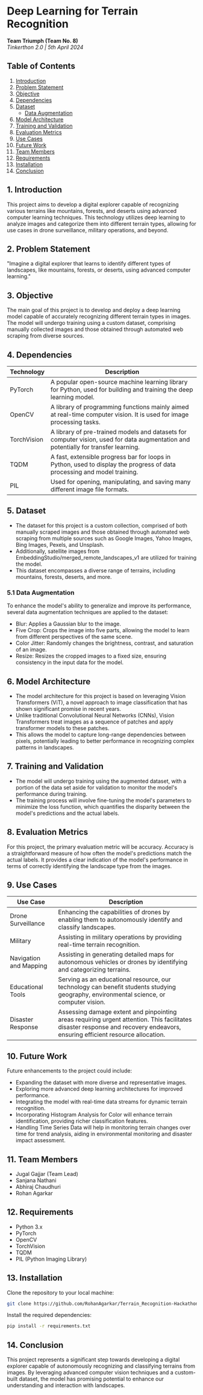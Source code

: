 # Deep Learning for Terrain Recognition
**Team Triumph (Team No. 8)**  
*Tinkerthon 2.0 | 5th April 2024*

## Table of Contents
1. [Introduction](#1-introduction)
2. [Problem Statement](#2-problem-statement)
3. [Objective](#3-objective)
4. [Dependencies](#4-dependencies)
5. [Dataset](#5-dataset)
    - [Data Augmentation](#51-data-augmentation)
6. [Model Architecture](#6-model-architecture)
7. [Training and Validation](#7-training-and-validation)
8. [Evaluation Metrics](#8-evaluation-metrics)
9. [Use Cases](#9-use-cases)
10. [Future Work](#10-future-work)
11. [Team Members](#11-team-members)
12. [Requirements](#12-requirements)
13. [Installation](13-installation)
14. [Conclusion](#14-conclusion)

## 1. Introduction
This project aims to develop a digital explorer capable of recognizing various terrains like mountains, forests, and deserts using advanced computer learning techniques. This technology utilizes deep learning to analyze images and categorize them into different terrain types, allowing for use cases in drone surveillance, military operations, and beyond.

## 2. Problem Statement
"Imagine a digital explorer that learns to identify different types of landscapes, like mountains, forests, or deserts, using advanced computer learning."

## 3. Objective
The main goal of this project is to develop and deploy a deep learning model capable of accurately recognizing different terrain types in images. The model will undergo training using a custom dataset, comprising manually collected images and those obtained through automated web scraping from diverse sources.

## 4. Dependencies
| Technology   | Description                                                                                           |
|--------------|-------------------------------------------------------------------------------------------------------|
| PyTorch      | A popular open-source machine learning library for Python, used for building and training the deep learning model. |
| OpenCV       | A library of programming functions mainly aimed at real-time computer vision. It is used for image processing tasks. |
| TorchVision  | A library of pre-trained models and datasets for computer vision, used for data augmentation and potentially for transfer learning. |
| TQDM         | A fast, extensible progress bar for loops in Python, used to display the progress of data processing and model training. |
| PIL          | Used for opening, manipulating, and saving many different image file formats.                         |

## 5. Dataset
- The dataset for this project is a custom collection, comprised of both manually scraped images and those obtained through automated web scraping from multiple sources such as Google Images, Yahoo Images, Bing Images, Pexels, and Unsplash.
- Additionally, satellite images from EmbeddingStudio/merged_remote_landscapes_v1 are utilized for training the model.
- This dataset encompasses a diverse range of terrains, including mountains, forests, deserts, and more.

### 5.1 Data Augmentation
To enhance the model's ability to generalize and improve its performance, several data augmentation techniques are applied to the dataset:
- Blur: Applies a Gaussian blur to the image.
- Five Crop: Crops the image into five parts, allowing the model to learn from different perspectives of the same scene.
- Color Jitter: Randomly changes the brightness, contrast, and saturation of an image.
- Resize: Resizes the cropped images to a fixed size, ensuring consistency in the input data for the model.

## 6. Model Architecture
- The model architecture for this project is based on leveraging Vision Transformers (ViT), a novel approach to image classification that has shown significant promise in recent years.
- Unlike traditional Convolutional Neural Networks (CNNs), Vision Transformers treat images as a sequence of patches and apply transformer models to these patches.
- This allows the model to capture long-range dependencies between pixels, potentially leading to better performance in recognizing complex patterns in landscapes.

## 7. Training and Validation
- The model will undergo training using the augmented dataset, with a portion of the data set aside for validation to monitor the model's performance during training.
- The training process will involve fine-tuning the model's parameters to minimize the loss function, which quantifies the disparity between the model's predictions and the actual labels.

## 8. Evaluation Metrics
For this project, the primary evaluation metric will be accuracy. Accuracy is a straightforward measure of how often the model's predictions match the actual labels. It provides a clear indication of the model's performance in terms of correctly identifying the landscape type from the images.

## 9. Use Cases
| Use Case            | Description                                                                                                    |
|---------------------|----------------------------------------------------------------------------------------------------------------|
| Drone Surveillance  | Enhancing the capabilities of drones by enabling them to autonomously identify and classify landscapes.       |
| Military            | Assisting in military operations by providing real-time terrain recognition.                                    |
| Navigation and Mapping | Assisting in generating detailed maps for autonomous vehicles or drones by identifying and categorizing terrains. |
| Educational Tools   | Serving as an educational resource, our technology can benefit students studying geography, environmental science, or computer vision. |
| Disaster Response   | Assessing damage extent and pinpointing areas requiring urgent attention. This facilitates disaster response and recovery endeavors, ensuring efficient resource allocation. |

## 10. Future Work
Future enhancements to the project could include:
- Expanding the dataset with more diverse and representative images.
- Exploring more advanced deep learning architectures for improved performance.
- Integrating the model with real-time data streams for dynamic terrain recognition.
- Incorporating Histogram Analysis for Color will enhance terrain identification, providing richer classification features.
- Handling Time Series Data will help in monitoring terrain changes over time for trend analysis, aiding in environmental monitoring and disaster impact assessment.

## 11. Team Members
- Jugal Gajjar (Team Lead)
- Sanjana Nathani
- Abhiraj Chaudhuri
- Rohan Agarkar

## 12. Requirements
- Python 3.x
- PyTorch
- OpenCV
- TorchVision
- TQDM
- PIL (Python Imaging Library)

## 13. Installation 
Clone the repository to your local machine:
```bash
git clone https://github.com/RohanAgarkar/Terrain_Recognition-Hackathon.git
```
Install the required dependencies:
```bash
pip install -r requirements.txt
```

## 14. Conclusion
This project represents a significant step towards developing a digital explorer capable of autonomously recognizing and classifying terrains from images. By leveraging advanced computer vision techniques and a custom-built dataset, the model has promising potential to enhance our understanding and interaction with landscapes.
